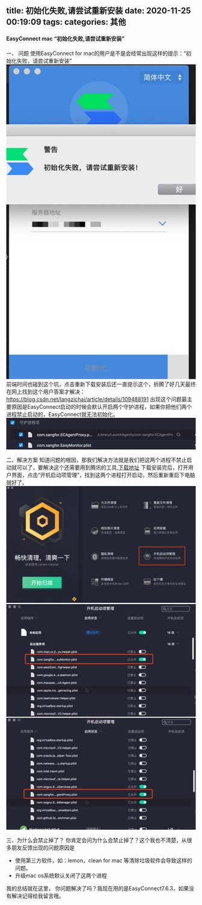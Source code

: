title: 初始化失败,请尝试重新安装
date: 2020-11-25 00:19:09
tags:
categories: 其他
---


#### EasyConnect mac “初始化失败,请尝试重新安装”
一、 问题
使用EasyConnect for mac的用户是不是会经常出现这样的提示：“初始化失败，请尝试重新安装”![初始化失败,请重新安装](/images/chushihuashibai_qingchangshichongxinanzhuang.png)
前端时间也碰到这个坑，点击重新下载安装后还一直提示这个，折腾了好几天最终在网上找到这个用户答案才解决：https://blog.csdn.net/langzichai/article/details/109488191
出现这个问题最主要原因是EasyConnect启动的时候会默认开启两个守护进程，如果你把他们两个进程禁止启动的，EasyConnect就无法初始化。![守护进程](/images/shouhujingchengxiang.png)

二、解决方案
知道问题的根因，那我们解决方法就是我们把这两个进程不禁止启动就可以了，要解决这个还需要用到腾讯的工具,[下载地址](https://lemon.qq.com)
下载安装完后，打开用户界面，点击“开机启动项管理”，找到这两个进程打开启动，然后重新重启下电脑就好了。
![image.png](/images/qidongxiang.png)
![image.png](/images/kaijiqidongxiangguanli.png)
![image.png](/images/kaijiqidongxiang_qidong.png)

三、为什么会禁止掉了？
你肯定会问为什么会禁止掉了？这个我也不清楚，从很多朋友反馈出现的问题原因是
- 使用第三方软件，如：lemon，clean for mac 等清除垃圾软件会导致这样的问题。
- 升级mac os系统默认关闭了这两个进程

我的总结就在这里， 你问题解决了吗？我现在用的是EasyConnect7.6.3，如果没有解决记得给我留言哦。

